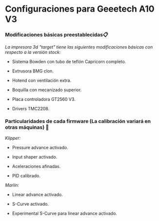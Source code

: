 # Configuraciones para Geeetech A10 V3


### Modificaciones básicas preestablecidas📋

_La impresora 3d "target" tiene las siguientes modificaciones básicas con respecto a la versión stock:_

* Sistema Bowden con tubo de teflón Capricorn completo.

* Extrusora BMG clon.

* Hotend con ventilación extra.

* Boquilla con mecanizado superior.

* Placa controladora GT2560 V3.

* Drivers TMC2208.

### Particularidades de cada firmware (La calibración variará en otras máquinas) 🚀

_Klipper:_

* Pressure advance activado.

* Input shaper activado.

* Aceleraciones afinadas.

* PID calibrado.

_Marlin:_

* Linear advance activado.

* S-Curve activado.

* Experimental S-Curve para linear advance activado.
